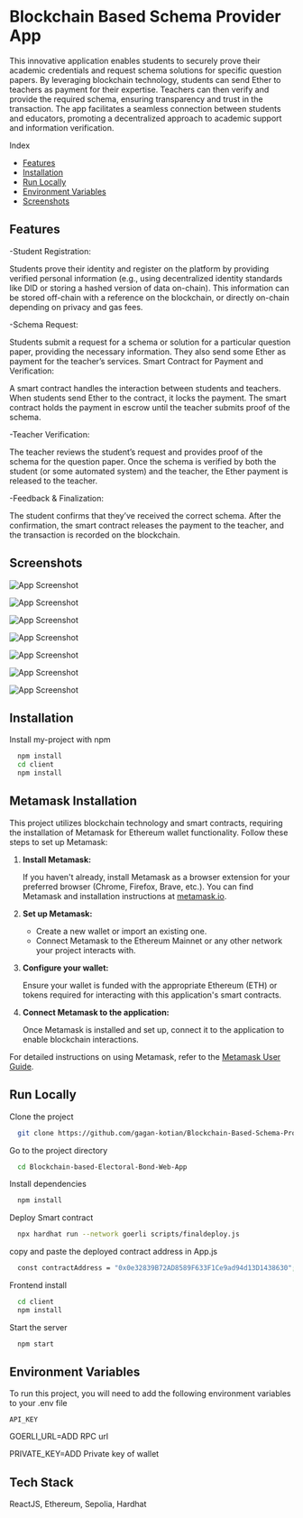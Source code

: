 # Blockchain Based Schema Provider App

This innovative application enables students to securely prove their academic credentials and request schema solutions for specific question papers. By leveraging blockchain technology, students can send Ether to teachers as payment for their expertise. Teachers can then verify and provide the required schema, ensuring transparency and trust in the transaction. The app facilitates a seamless connection between students and educators, promoting a decentralized approach to academic support and information verification.

Index
- [Features](#Features)
- [Installation](#installation)
- [Run Locally](##RunLocally)
- [Environment Variables](##Environmentalvariables)
- [Screenshots](#Screenshots)


## Features

-Student Registration:

Students prove their identity and register on the platform by providing verified personal information (e.g., using decentralized identity standards like DID or storing a hashed version of data on-chain).
This information can be stored off-chain with a reference on the blockchain, or directly on-chain depending on privacy and gas fees.

-Schema Request:

Students submit a request for a schema or solution for a particular question paper, providing the necessary information.
They also send some Ether as payment for the teacher’s services.
Smart Contract for Payment and Verification:

A smart contract handles the interaction between students and teachers. When students send Ether to the contract, it locks the payment.
The smart contract holds the payment in escrow until the teacher submits proof of the schema.

-Teacher Verification:

The teacher reviews the student’s request and provides proof of the schema for the question paper.
Once the schema is verified by both the student (or some automated system) and the teacher, the Ether payment is released to the teacher.

-Feedback & Finalization:

The student confirms that they’ve received the correct schema.
After the confirmation, the smart contract releases the payment to the teacher, and the transaction is recorded on the blockchain.

## Screenshots

![App Screenshot](https://i.postimg.cc/26v9cYt4/schema.png)

![App Screenshot](https://i.postimg.cc/9Qm3DDns/schema2.png)

![App Screenshot](https://i.postimg.cc/jjBk42Mx/Meta-Mask-27-05-2024-22-07-53.png)

![App Screenshot](https://i.postimg.cc/9Qm3DDns/schema2.png)

![App Screenshot](https://i.postimg.cc/prQWtgmj/aaetherscan2.png)

![App Screenshot](https://i.postimg.cc/ZnN9v7CY/aaetherscan1.png)

![App Screenshot](https://i.postimg.cc/MHPwYKZ6/aaetherscan3.png)

## Installation

Install my-project with npm

```bash
  npm install
  cd client
  npm install
```
## Metamask Installation

This project utilizes blockchain technology and smart contracts, requiring the installation of Metamask for Ethereum wallet functionality. Follow these steps to set up Metamask:

1. **Install Metamask:**

   If you haven't already, install Metamask as a browser extension for your preferred browser (Chrome, Firefox, Brave, etc.). You can find Metamask and installation instructions at [metamask.io](https://metamask.io/).

2. **Set up Metamask:**

   - Create a new wallet or import an existing one.
   - Connect Metamask to the Ethereum Mainnet or any other network your project interacts with.

3. **Configure your wallet:**

   Ensure your wallet is funded with the appropriate Ethereum (ETH) or tokens required for interacting with this application's smart contracts.

4. **Connect Metamask to the application:**

   Once Metamask is installed and set up, connect it to the application to enable blockchain interactions.

For detailed instructions on using Metamask, refer to the [Metamask User Guide](https://metamask.zendesk.com/hc/en-us/categories/360001824191).

## Run Locally

Clone the project

```bash
  git clone https://github.com/gagan-kotian/Blockchain-Based-Schema-Provider-App.git
```

Go to the project directory

```bash
  cd Blockchain-based-Electoral-Bond-Web-App
```

Install dependencies

```bash
  npm install
```
Deploy Smart contract
```bash
  npx hardhat run --network goerli scripts/finaldeploy.js
```
copy and paste the deployed contract address in App.js
```bash
  const contractAddress = "0x0e32839B72AD8589F633F1Ce9ad94d13D1438630";
```

Frontend install

```bash
  cd client
  npm install
```

Start the server

```bash
  npm start
```


## Environment Variables

To run this project, you will need to add the following environment variables to your .env file

`API_KEY`

GOERLI_URL=ADD RPC url

PRIVATE_KEY=ADD Private key of wallet

## Tech Stack

ReactJS,
Ethereum,
Sepolia,
Hardhat
